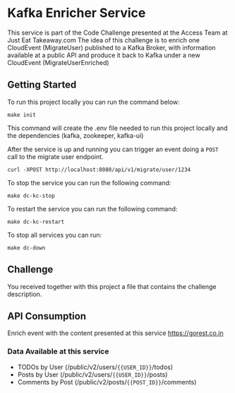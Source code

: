 # Kafka Enricher Service

This service is part of the Code Challenge presented at the Access Team at Just Eat Takeaway.com
The idea of this challenge is to enrich one CloudEvent (MigrateUser) published to a Kafka Broker,
with information available at a public API and produce it back to Kafka under a new CloudEvent (MigrateUserEnriched)

## Getting Started

To run this project locally you can run the command below:
```
make init
```
This command will create the .env file needed to run this project locally and the dependencies (kafka, zookeeper, kafka-ui)

After the service is up and running you can trigger an event doing a `POST` call to the migrate user endpoint.

```
curl -XPOST http://localhost:8080/api/v1/migrate/user/1234
```

To stop the service you can run the following command:
```
make dc-kc-stop
```

To restart the service you can run the following command:
```
make dc-kc-restart
```

To stop all services you can run:
```
make dc-down
```
## Challenge

You received together with this project a file that contains the challenge description.

## API Consumption

Enrich event with the content presented at this service https://gorest.co.in

### Data Available at this service

- TODOs by User (/public/v2/users/`{{USER_ID}}`/todos)
- Posts by User (/public/v2/users/`{{USER_ID}}`/posts)
- Comments by Post (/public/v2/posts/`{{POST_ID}}`/comments)





